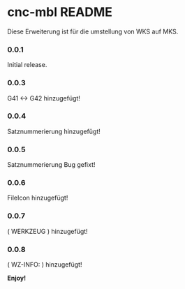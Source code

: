 # cnc-mbl README

Diese Erweiterung ist für die umstellung von WKS auf MKS.


### 0.0.1

Initial release.

### 0.0.3

G41 <-> G42 hinzugefügt!

### 0.0.4

Satznummerierung hinzugefügt!

### 0.0.5

Satznummerierung Bug gefixt!

### 0.0.6

FileIcon hinzugefügt!

### 0.0.7

( WERKZEUG <KWZID> <TNUMMERINFO> ) hinzugefügt!

### 0.0.8

( WZ-INFO: <INFO> ) hinzugefügt!

**Enjoy!**
